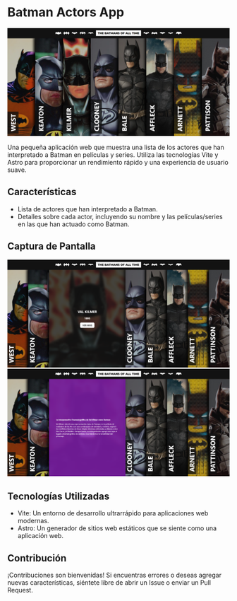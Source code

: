 # Batman Actors App

![Captura de pantalla](./public/app-screenshot.png)

Una pequeña aplicación web que muestra una lista de los actores que han interpretado a Batman en películas y series. Utiliza las tecnologías Vite y Astro para proporcionar un rendimiento rápido y una experiencia de usuario suave.

## Características

- Lista de actores que han interpretado a Batman.
- Detalles sobre cada actor, incluyendo su nombre y las películas/series en las que han actuado como Batman.

## Captura de Pantalla

![Captura de pantalla de la aplicación](./public/app-screenshot-2.png)
![Captura de pantalla de la aplicación](./public/app-screenshot-3.png)

## Tecnologías Utilizadas

- Vite: Un entorno de desarrollo ultrarrápido para aplicaciones web modernas.
- Astro: Un generador de sitios web estáticos que se siente como una aplicación web.

## Contribución

¡Contribuciones son bienvenidas! Si encuentras errores o deseas agregar nuevas características, siéntete libre de abrir un Issue o enviar un Pull Request.
